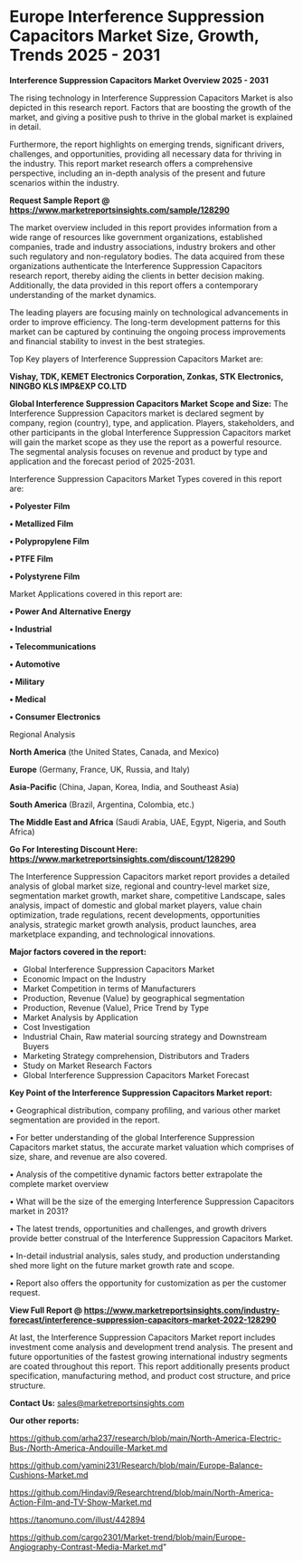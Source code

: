  # Europe Interference Suppression Capacitors Market Size, Growth, Trends 2025 - 2031

<Strong> Interference Suppression Capacitors Market Overview 2025 - 2031</strong>

The rising technology in Interference Suppression Capacitors Market is also depicted in this research report. Factors that are boosting the growth of the market, and giving a positive push to thrive in the global market is explained in detail.

Furthermore, the report highlights on emerging trends, significant drivers, challenges, and opportunities, providing all necessary data for thriving in the industry. This report market research offers a comprehensive perspective, including an in-depth analysis of the present and future scenarios within the industry.

<strong>Request Sample Report @ <a href=https://www.marketreportsinsights.com/sample/128290>https://www.marketreportsinsights.com/sample/128290</a></strong>

The market overview included in this report provides information from a wide range of resources like government organizations, established companies, trade and industry associations, industry brokers and other such regulatory and non-regulatory bodies. The data acquired from these organizations authenticate the Interference Suppression Capacitors research report, thereby aiding the clients in better decision making. Additionally, the data provided in this report offers a contemporary understanding of the market dynamics.

The leading players are focusing mainly on technological advancements in order to improve efficiency. The long-term development patterns for this market can be captured by continuing the ongoing process improvements and financial stability to invest in the best strategies.

Top Key players of Interference Suppression Capacitors Market are:

<strong>Vishay, TDK, KEMET Electronics Corporation, Zonkas, STK Electronics, NINGBO KLS IMP&EXP CO.LTD</strong>

<strong><b>Global Interference Suppression Capacitors Market Scope and Size:</b></strong>
The Interference Suppression Capacitors market is declared segment by company, region (country), type, and application. Players, stakeholders, and other participants in the global Interference Suppression Capacitors market will gain the market scope as they use the report as a powerful resource. The segmental analysis focuses on revenue and product by type and application and the forecast period of 2025-2031.

Interference Suppression Capacitors Market Types covered in this report are:

<strong>• Polyester Film

• Metallized Film

• Polypropylene Film

• PTFE Film

• Polystyrene Film</strong>

Market Applications covered in this report are:

<strong>• Power And Alternative Energy

• Industrial

• Telecommunications

• Automotive

• Military

• Medical

• Consumer Electronics</strong> 

Regional Analysis

<strong>North America</strong> (the United States, Canada, and Mexico)

<strong>Europe</strong> (Germany, France, UK, Russia, and Italy)

<strong>Asia-Pacific</strong> (China, Japan, Korea, India, and Southeast Asia)

<strong>South America</strong> (Brazil, Argentina, Colombia, etc.)

<strong>The Middle East and Africa</strong> (Saudi Arabia, UAE, Egypt, Nigeria, and South Africa)

<strong>Go For Interesting Discount Here: <a href=https://www.marketreportsinsights.com/discount/128290>https://www.marketreportsinsights.com/discount/128290</a></strong>

The Interference Suppression Capacitors market report provides a detailed analysis of global market size, regional and country-level market size, segmentation market growth, market share, competitive Landscape, sales analysis, impact of domestic and global market players, value chain optimization, trade regulations, recent developments, opportunities analysis, strategic market growth analysis, product launches, area marketplace expanding, and technological innovations.

<strong><b>Major factors covered in the report:</b></strong>
<ul>
  <li>Global Interference Suppression Capacitors Market </li>
  <li>Economic Impact on the Industry</li>
  <li>Market Competition in terms of Manufacturers</li>
  <li>Production, Revenue (Value) by geographical segmentation</li>
  <li>Production, Revenue (Value), Price Trend by Type</li>
  <li>Market Analysis by Application</li>
  <li>Cost Investigation</li>
  <li>Industrial Chain, Raw material sourcing strategy and Downstream Buyers</li>
  <li>Marketing Strategy comprehension, Distributors and Traders</li>
  <li>Study on Market Research Factors</li>
  <li>Global Interference Suppression Capacitors Market Forecast</li>
</ul>

<strong><b>Key Point of the Interference Suppression Capacitors Market report:</b></strong>

• Geographical distribution, company profiling, and various other market segmentation are provided in the report.

• For better understanding of the global Interference Suppression Capacitors market status, the accurate market valuation which comprises of size, share, and revenue are also covered.

• Analysis of the competitive dynamic factors better extrapolate the complete market overview

• What will be the size of the emerging Interference Suppression Capacitors market in 2031?

• The latest trends, opportunities and challenges, and growth drivers provide better construal of the Interference Suppression Capacitors Market.

• In-detail industrial analysis, sales study, and production understanding shed more light on the future market growth rate and scope.

• Report also offers the opportunity for customization as per the customer request.

<strong><b>View Full Report @ <a href=https://www.marketreportsinsights.com/industry-forecast/interference-suppression-capacitors-market-2022-128290>https://www.marketreportsinsights.com/industry-forecast/interference-suppression-capacitors-market-2022-128290</a></b></strong>


At last, the Interference Suppression Capacitors Market report includes investment come analysis and development trend analysis. The present and future opportunities of the fastest growing international industry segments are coated throughout this report. This report additionally presents product specification, manufacturing method, and product cost structure, and price structure.

<strong>Contact Us:</strong>
sales@marketreportsinsights.com

<strong>Our other reports:</strong>

<a href=https://github.com/arha237/research/blob/main/North-America-Electric-Bus-/North-America-Andouille-Market.md>https://github.com/arha237/research/blob/main/North-America-Electric-Bus-/North-America-Andouille-Market.md</a>

<a href=https://github.com/yamini231/Research/blob/main/Europe-Balance-Cushions-Market.md>https://github.com/yamini231/Research/blob/main/Europe-Balance-Cushions-Market.md</a>

<a href=https://github.com/Hindavi9/Researchtrend/blob/main/North-America-Action-Film-and-TV-Show-Market.md>https://github.com/Hindavi9/Researchtrend/blob/main/North-America-Action-Film-and-TV-Show-Market.md</a>

<a href=https://tanomuno.com/illust/442894>https://tanomuno.com/illust/442894</a>

<a href=https://github.com/cargo2301/Market-trend/blob/main/Europe-Angiography-Contrast-Media-Market.md>https://github.com/cargo2301/Market-trend/blob/main/Europe-Angiography-Contrast-Media-Market.md</a>"

